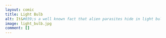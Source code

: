 ```yaml
---
layout: comic
title: Light Bulb
alt: It&#039;s a well known fact that alien parasites hide in light bulbs, waiting for us to break them with our heads.
image: light_bulb.jpg
comment: []
---
```

